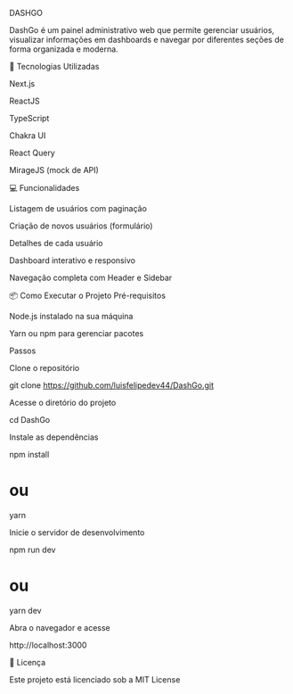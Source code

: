 DASHGO

DashGo é um painel administrativo web que permite gerenciar usuários, visualizar informações em dashboards e navegar por diferentes seções de forma organizada e moderna.

🚀 Tecnologias Utilizadas

Next.js

ReactJS

TypeScript

Chakra UI

React Query

MirageJS (mock de API)

💻 Funcionalidades

Listagem de usuários com paginação

Criação de novos usuários (formulário)

Detalhes de cada usuário

Dashboard interativo e responsivo

Navegação completa com Header e Sidebar

📦 Como Executar o Projeto
Pré-requisitos

Node.js instalado na sua máquina

Yarn ou npm para gerenciar pacotes

Passos

Clone o repositório

git clone https://github.com/luisfelipedev44/DashGo.git


Acesse o diretório do projeto

cd DashGo


Instale as dependências

npm install
# ou
yarn


Inicie o servidor de desenvolvimento

npm run dev
# ou
yarn dev


Abra o navegador e acesse

http://localhost:3000

📄 Licença

Este projeto está licenciado sob a MIT License
